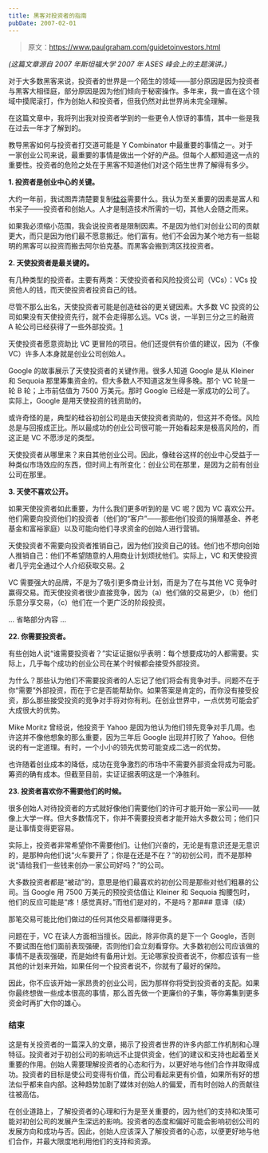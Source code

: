 ```yaml
---
title: 黑客对投资者的指南
pubDate: 2007-02-01
---
```


> 原文：https://www.paulgraham.com/guidetoinvestors.html 

            
_(这篇文章源自 2007 年斯坦福大学 2007 年 ASES 峰会上的主题演讲。)_

对于大多数黑客来说，投资者的世界是一个陌生的领域——部分原因是因为投资者与黑客大相径庭，部分原因是因为他们倾向于秘密操作。多年来，我一直在这个领域中摸爬滚打，作为创始人和投资者，但我仍然对此世界尚未完全理解。

在这篇文章中，我将列出我对投资者学到的一些更令人惊讶的事情，其中一些是我在过去一年才了解到的。

教导黑客如何与投资者打交道可能是 Y Combinator 中最重要的事情之一。对于一家创业公司来说，最重要的事情是做出一个好的产品。但每个人都知道这一点的重要性。投资者的危险之处在于黑客不知道他们对这个陌生世界了解得有多少。

**1. 投资者是创业中心的关键。**

大约一年前，我试图弄清楚要复制[硅谷](siliconvalley.html)需要什么。我认为至关重要的因素是富人和书呆子——投资者和创始人。人才是制造技术所需的一切，其他人会随之而来。

如果我必须缩小范围，我会说投资者是限制因素。不是因为他们对创业公司的贡献更大，而只是因为他们最不愿意搬迁。他们富有。他们不会因为某个地方有一些聪明的黑客可以投资而搬去阿尔伯克基。而黑客会搬到湾区找投资者。

**2. 天使投资者是最关键的。**

有几种类型的投资者。主要有两类：天使投资者和风险投资公司（VCs）：VCs 投资他人的钱，而天使投资者投资自己的钱。

尽管不那么出名，天使投资者可能是创造硅谷的更关键因素。大多数 VC 投资的公司如果没有天使投资先行，就不会走得那么远。VCs 说，一半到三分之三的融资 A 轮公司已经获得了一些外部投资。[1](#黑客对投资者的指南_note1)

天使投资者愿意资助比 VC 更冒险的项目。他们还提供有价值的建议，因为（不像 VC）许多人本身就是创业公司创始人。

Google 的故事展示了天使投资者的关键作用。很多人知道 Google 是从 Kleiner 和 Sequoia 那里筹集资金的。但大多数人不知道这发生得多晚。那个 VC 轮是一轮 B 轮；上市前估值为 7500 万美元。那时 Google 已经是一家成功的公司了。实际上，Google 是用天使投资的钱资助的。

或许奇怪的是，典型的硅谷初创公司是由天使投资者资助的，但这并不奇怪。风险总是与回报成正比。所以最成功的创业公司很可能一开始看起来是极高风险的，而这正是 VC 不愿涉足的类型。

天使投资者从哪里来？来自其他创业公司。因此，像硅谷这样的创业中心受益于一种类似市场效应的东西，但时间上有所变化：创业公司在那里，是因为之前有创业公司在那里。

**3. 天使不喜欢公开。**

如果天使投资者如此重要，为什么我们更多听到的是 VC 呢？因为 VC 喜欢公开。他们需要向投资他们的投资者（他们的“客户”——那些他们投资的捐赠基金、养老基金和富裕家庭）以及可能向他们寻求资金的创始人进行营销。

天使投资者不需要向投资者推销自己，因为他们投资自己的钱。他们也不想向创始人推销自己：他们不希望随意的人用商业计划烦扰他们。实际上，VC 和天使投资者几乎完全通过个人介绍获取交易。[2](#黑客对投资者的指南_note2)

VC 需要强大的品牌，不是为了吸引更多商业计划，而是为了在与其他 VC 竞争时赢得交易。而天使投资者很少直接竞争，因为（a）他们做的交易更少，（b）他们乐意分享交易，（c）他们在一个更广泛的阶段投资。

... 省略部分内容 ...

**22. 你需要投资者。**

有些创始人说“谁需要投资者？”实证证据似乎表明：每个想要成功的人都需要。实际上，几乎每个成功的创业公司在某个时候都会接受外部投资。

为什么？那些认为他们不需要投资者的人忘记了他们将会有竞争对手。问题不在于你“需要”外部投资，而在于它是否能帮助你。如果答案是肯定的，而你没有接受投资，那么那些接受投资的竞争对手将对你有利。在创业世界中，一点优势可能会扩大成很大的优势。

Mike Moritz 曾经说，他投资于 Yahoo 是因为他认为他们领先竞争对手几周。也许这并不像他想象的那么重要，因为三年后 Google 出现并打败了 Yahoo。但他说的有一定道理。有时，一个小小的领先优势可能变成二选一的优势。

也许随着创业成本的降低，成功在竞争激烈的市场中不需要外部资金将成为可能。筹资的确有成本。但截至目前，实证证据表明这是一个净胜利。

**23. 投资者喜欢你不需要他们的时候。**

很多创始人对待投资者的方式就好像他们需要他们的许可才能开始一家公司——就像上大学一样。但大多数情况下，你并不需要投资者才能开始大多数公司；他们只是让事情变得更容易。

实际上，投资者非常希望你不需要他们。让他们兴奋的，无论是有意识还是无意识的，是那种向他们说“火车要开了；你是在还是不在？”的初创公司，而不是那种说“请给我们一些钱来创办一家公司好吗？”的公司。

大多数投资者都是“被动”的，意思是他们最喜欢的初创公司是那些对他们粗暴的公司。当 Google 用 7500 万美元的预投资估值让 Kleiner 和 Sequoia 掏腰包时，他们的反应可能是“疼！感觉真好。”而他们是对的，不是吗？那### 意译（续）

那笔交易可能比他们做过的任何其他交易都赚得更多。

问题在于，VC 在读人方面相当擅长。因此，除非你真的是下一个 Google，否则不要试图在他们面前表现强硬，否则他们会立刻看穿你。大多数初创公司应该做的事情不是表现强硬，而是始终有备用计划。无论哪家投资者说不，你都应该有一些其他的计划来开始，如果任何一个投资者说不，你就有了最好的保险。

因此，你不应该开始一家昂贵的创业公司，因为那样你将受到投资者的支配。如果你最终想做一些成本很高的事情，那么首先做一个更廉价的子集，等你筹集到更多资金时再扩大你的雄心。


### 结束

这是有关投资者的一篇深入的文章，揭示了投资者世界的许多内部工作机制和心理特征。投资者对于初创公司的影响远不止提供资金，他们的建议和支持也起着至关重要的作用。创始人需要理解投资者的心态和行为，以更好地与他们合作并取得成功。投资者的目标是使公司变得有价值，而公司看起来更有价值，如果所有好的想法似乎都来自内部。这种趋势加剧了媒体对创始人的偏爱，而有时创始人的贡献往往被高估。

在创业道路上，了解投资者的心理和行为是至关重要的，因为他们的支持和决策可能对初创公司的发展产生深远的影响。投资者的态度和偏好可能会影响初创公司的发展方向和成功与否。因此，创始人应该深入了解投资者的心态，以便更好地与他们合作，并最大限度地利用他们的支持和资源。